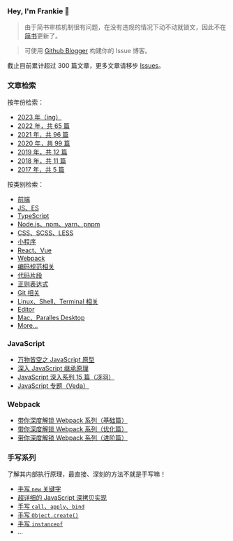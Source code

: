 <h3 style="border-bottom: none">Hey, I'm Frankie 👋</h3>

> 由于简书审核机制很有问题，在没有违规的情况下动不动就锁文，因此不在[简书](https://www.jianshu.com/u/f4dac74bd955)更新了。

> 可使用 [Github Blogger](https://github.com/toFrankie/github-blogger) 构建你的 Issue 博客。

截止目前累计超过 300 篇文章，更多文章请移步 [Issues](https://github.com/toFrankie/blog/issues)。

### 文章检索

按年份检索：

- [2023 年（ing）](https://github.com/toFrankie/blog/labels/2023)
- [2022 年，共 65 篇](https://github.com/toFrankie/blog/labels/2022)
- [2021 年，共 96 篇](https://github.com/toFrankie/blog/labels/2021)
- [2020 年，共 99 篇](https://github.com/toFrankie/blog/labels/2020)
- [2019 年，共 12 篇](https://github.com/toFrankie/blog/labels/2019)
- [2018 年，共 11 篇](https://github.com/toFrankie/blog/labels/2018)
- [2017 年，共 5 篇](https://github.com/toFrankie/blog/labels/2017)

按类别检索：

- [前端](https://github.com/toFrankie/blog/labels/%E5%89%8D%E7%AB%AF)
- [JS、ES](https://github.com/toFrankie/blog/labels/JS%2FES)
- [TypeScript](https://github.com/toFrankie/blog/labels/TypeScript)
- [Node.js、npm、yarn、pnpm](https://github.com/toFrankie/blog/labels/Node.js)
- [CSS、SCSS、LESS](https://github.com/toFrankie/blog/labels/CSS)
- [小程序](https://github.com/toFrankie/blog/labels/%E5%B0%8F%E7%A8%8B%E5%BA%8F)
- [React、Vue](https://github.com/toFrankie/blog/issues?q=is%3Aopen+label%3AReact%2CVue)
- [Webpack](https://github.com/toFrankie/blog/labels/Webpack)
- [编码规范相关](https://github.com/toFrankie/blog/labels/%E7%BC%96%E7%A0%81%E8%A7%84%E8%8C%83)
- [代码片段](https://github.com/toFrankie/blog/labels/%E4%BB%A3%E7%A0%81%E7%89%87%E6%AE%B5)
- [正则表达式](https://github.com/toFrankie/blog/labels/%E6%AD%A3%E5%88%99%E8%A1%A8%E8%BE%BE%E5%BC%8F)
- [Git 相关](https://github.com/toFrankie/blog/labels/Git)
- [Linux、Shell、Terminal 相关](https://github.com/toFrankie/blog/issues?q=is%3Aopen+label%3ALinux%2CTerminal+)
- [Editor](https://github.com/toFrankie/blog/labels/Editor)
- [Mac、Paralles Desktop](https://github.com/toFrankie/blog/issues?q=is%3Aopen+label%3AMac%2CParalles+Desktop)
- [More...](https://github.com/toFrankie/blog/labels)

### JavaScript

- [万物皆空之 JavaScript 原型](https://juejin.cn/post/6844903567325659144)
- [深入 JavaScript 继承原理](https://juejin.cn/post/6844903569317953543)
- [JavaScript 深入系列 15 篇（冴羽）](https://github.com/mqyqingfeng/Blog/issues/17)
- [JavaScript 专题（Veda）](http://www.nowamagic.net/librarys/veda/detail/1579)

### Webpack

- [带你深度解锁 Webpack 系列（基础篇）](https://juejin.cn/post/6844904079219490830)
- [带你深度解锁 Webpack 系列（优化篇）](https://juejin.cn/post/6844904093463347208)
- [带你深度解锁 Webpack 系列（进阶篇）](https://juejin.cn/post/6844904084927938567)

### 手写系列

了解其内部执行原理，最直接、深刻的方法不就是手写嘛！

- [手写 `new` 关键字](https://github.com/toFrankie/Blog/issues/1)
- [超详细的 JavaScript 深拷贝实现](https://github.com/toFrankie/Blog/issues/2)
- [手写 `call`、`apply`、`bind`](https://github.com/toFrankie/Blog/issues/3)
- [手写 `Object.create()`](https://github.com/toFrankie/Blog/issues/4)
- [手写 `instanceof`](https://github.com/toFrankie/Blog/issues/5)
- ...
